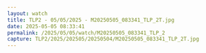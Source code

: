 ```yaml
---
layout: watch
title: TLP2 - 05/05/2025 - M20250505_083341_TLP_2T.jpg
date: 2025-05-05 08:33:41
permalink: /2025/05/05/watch/M20250505_083341_TLP_2
capture: TLP2/2025/202505/20250504/M20250505_083341_TLP_2T.jpg
---
```

